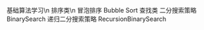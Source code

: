 基础算法学习\n
  排序类\n
      冒泡排序 Bubble Sort
  查找类
      二分搜索策略 BinarySearch
      递归二分搜索策略 RecursionBinarySearch
